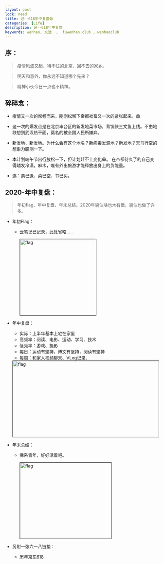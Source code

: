 ```yaml
---
layout: post
lock: need
title: 记--618年中复盘😷
categories: [Life]
description: 记--618年中复盘
keywords: wenhao, 文浩  ,  fuwenhao.club , wenhaoclub 
---
```



## 序：
> 疫情风波又起，待不住的北京，回不去的家乡。

> 明天和意外，你永远不知道哪个先来？

> 精神小伙今日一点也不精神。

##  碎碎念：
- 疫情又一次的席卷而来，刚刚松懈下帝都社畜又一次的紧张起来。😱
- 这一次的爆发点是在北京丰台区的新发地菜市场，背锅侠三文鱼上线。不由地联想到武汉热干面，莫名的被全国人民所嫌弃。
- 新发地、新发地。为什么会有这个地名？新病毒发源地？新发地？天马行空的想象力臆测一下。

- 本计划端午节出行放松一下，但计划赶不上变化😷。  在帝都待久了的自己变得越发冷漠，麻木，唯有外出旅游才能释放出身上的负能量。 

- 遂：票已退、菜已空、书已买。

## 2020-年中复盘：

> 年初flag、年中复盘、年末总结。2020年貌似啥也木有做，貌似也做了许多。

- 年初Flag：
	- 云笔记已记录，此处省略……

		<img src="https://cdn.jsdelivr.net/gh/wenhaoclub/blog-assets/images/Life/fun/IMG_0484.JPG" alt="flag" width="250" height="250" border="1">

- 年中复盘：
	- 实际：上半年基本上宅在家里
	- 高频率：阅读、电影、运动、学习、技术
	- 低频率：游戏、摄影
	- 每日：运动有坚持，博文有坚持，阅读有坚持
	- 每周：和家人视频聊天、VLog记录、
	<img src="https://cdn.jsdelivr.net/gh/wenhaoclub/blog-assets/images/Life/fun/IMG_0499.JPG" alt="flag" width="700" height="250" border="1">

- 年末总结：
	- 佛系青年，好好活着吧。

		<img src="https://cdn.jsdelivr.net/gh/wenhaoclub/blog-assets/images/Life/fun/IMG_0492.JPG" alt="flag" width="300" height="250" border="1">


- 另附一张六一八链接：
	- <a  href="https://baike.baidu.com/item/%E4%BA%AC%E4%B8%9C618/12031437?fr=aladdin" target="_blank">历年京东618</a>

	
	
<script src="https://my.openwrite.cn/js/readmore.js" type="text/javascript"></script>
<script>
    const btw = new BTWPlugin();
    btw.init({
        id: 'container-1',
        blogId: '22645-1591856403112-769',
        name: '似水似流年',
        qrcode: 'https://s1.ax1x.com/2020/06/04/tBkyU1.jpg',
        keyword: '文浩',
    });
</script>	